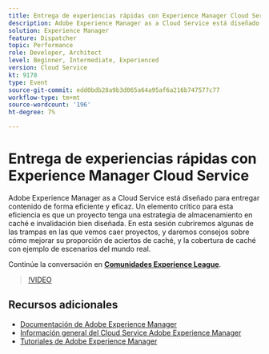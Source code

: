 ```yaml
---
title: Entrega de experiencias rápidas con Experience Manager Cloud Service
description: Adobe Experience Manager as a Cloud Service está diseñado para entregar contenido de forma eficiente y eficaz. Un elemento crítico para esta eficiencia es que un proyecto tenga una estrategia de almacenamiento en caché e invalidación bien diseñada. En esta sesión cubriremos algunas de las trampas en las que vemos caer proyectos, y daremos consejos sobre cómo mejorar su proporción de aciertos de caché, y la cobertura de caché con ejemplo de escenarios del mundo real.
solution: Experience Manager
feature: Dispatcher
topic: Performance
role: Developer, Architect
level: Beginner, Intermediate, Experienced
version: Cloud Service
kt: 9178
type: Event
source-git-commit: edd0bdb28a9b3d065a64a95af6a216b747577c77
workflow-type: tm+mt
source-wordcount: '196'
ht-degree: 7%

---
```


# Entrega de experiencias rápidas con Experience Manager Cloud Service

Adobe Experience Manager as a Cloud Service está diseñado para entregar contenido de forma eficiente y eficaz. Un elemento crítico para esta eficiencia es que un proyecto tenga una estrategia de almacenamiento en caché e invalidación bien diseñada. En esta sesión cubriremos algunas de las trampas en las que vemos caer proyectos, y daremos consejos sobre cómo mejorar su proporción de aciertos de caché, y la cobertura de caché con ejemplo de escenarios del mundo real.

Continúe la conversación en **[Comunidades Experience League](https://adobe.ly/3CUkzoB)**.

>[!VIDEO](https://video.tv.adobe.com/v/337846/?quality=12&learn=on&hidetitle=true)

## Recursos adicionales

- [Documentación de Adobe Experience Manager ](https://experienceleague.adobe.com/docs/experience-manager-cloud-service.html?lang=es)
- [Información general del Cloud Service Adobe Experience Manager](https://experienceleague.adobe.com/docs/experience-manager-cloud-service/overview/home.html)
- [Tutoriales de Adobe Experience Manager](https://experienceleague.adobe.com/docs/experience-manager-tutorials.html)
